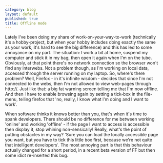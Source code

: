 ```yaml
---
category: blog
layout: default
published: true
title: Offline mode
---
```

Lately I've been doing my share of work-on-your-way-to-work (technically it's a hobby-project, but when your hobby includes doing exactly the same as your work, it's hard to see the big difference) and this has led to some annoyance on my part. The situation: I work a bit at home, suspend my computer and stick it in my bag, then open it again when I'm on the tube. Obviously, at that point there's no network connection so the browser won't find any interwebs. Not a problem though, as I'm working on local data, accessed through the server running on my laptop. So, where's there problem? Well, Firefox - in it's infinite wisdom - decides that since I'm not connected to the webs, then I'm not allowed to view web-pages through http://. Just like that: a big fat warning screen telling me that I'm now offline. And then I have to enable browsing again by setting a tick-box in the file-menu, telling firefox that 'no, really, I know what I'm doing and I want to work'.

When software thinks it knows better than you, that's when it's time to spank developers. There should be no difference for me between working 'online' and working 'offline' - if the page I want to access is accessible then display it, stop whining non-sensically! Really, what's the point of putting obstacles in my way? 'Sure you can load the locally accessible page you want, but you have to tick this little box first, because we're not quite that intelligent developers'. The most annoying part is that this behaviour actually changed for a short period, in a recent beta version of FF but then some idiot re-inserted this bug.
